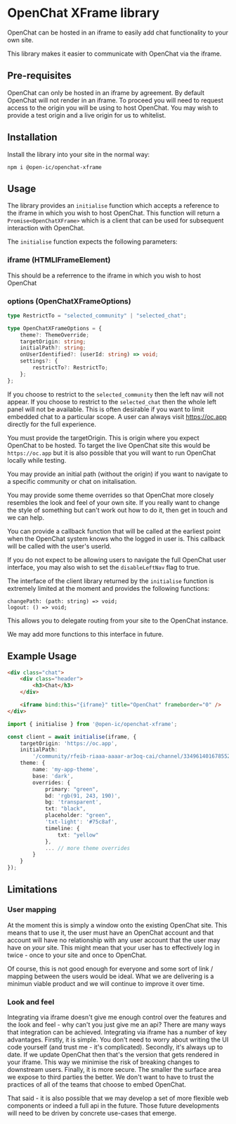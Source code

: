 # OpenChat XFrame library

OpenChat can be hosted in an iframe to easily add chat functionality to your own site.

This library makes it easier to communicate with OpenChat via the iframe.

## Pre-requisites

OpenChat can only be hosted in an iframe by agreement. By default OpenChat will not render in an iframe. To proceed you will need to request access to the origin you will be using to host OpenChat. You may wish to provide a test origin and a live origin for us to whitelist.

## Installation

Install the library into your site in the normal way:

```
npm i @open-ic/openchat-xframe
```

## Usage

The library provides an `initialise` function which accepts a reference to the iframe in which you wish to host OpenChat. This function will return a `Promise<OpenChatXFrame>` which is a client that can be used for subsequent interaction with OpenChat.

The `initialise` function expects the following parameters:

### iframe (HTMLIFrameElement)

This should be a referrence to the iframe in which you wish to host OpenChat

### options (OpenChatXFrameOptions)

```ts
type RestrictTo = "selected_community" | "selected_chat";

type OpenChatXFrameOptions = {
    theme?: ThemeOverride;
    targetOrigin: string;
    initialPath?: string;
    onUserIdentified?: (userId: string) => void;
    settings?: {
        restrictTo?: RestrictTo;
    };
};
```

If you choose to restrict to the `selected_community` then the left nav will not appear. If you choose to restrict to the `selected_chat` then the whole left panel will not be available. This is often desirable if you want to limit embedded chat
to a particular scope. A user can always visit https://oc.app directly for the full experience.

You must provide the targetOrigin. This is origin where you expect OpenChat to be hosted. To target the live OpenChat site this would be `https://oc.app` but it is also possible that you will want to run OpenChat locally while testing.

You may provide an initial path (without the origin) if you want to navigate to a specific community or chat on initalisation.

You may provide some theme overrides so that OpenChat more closely resembles the look and feel of your own site. If you really want to change the style of something but can't work out how to do it, then get in touch and we can help.

You can provide a callback function that will be called at the earliest point when the OpenChat system knows who the logged in user is. This callback will be called with the user's userId.

If you do not expect to be allowing users to navigate the full OpenChat user interface, you may also wish to set the `disableLeftNav` flag to true.

The interface of the client library returned by the `initialise` function is extremely limited at the moment and provides the following functions:

```
changePath: (path: string) => void;
logout: () => void;
```

This allows you to delegate routing from your site to the OpenChat instance.

We may add more functions to this interface in future.

## Example Usage

```html
<div class="chat">
    <div class="header">
        <h3>Chat</h3>
    </div>

    <iframe bind:this="{iframe}" title="OpenChat" frameborder="0" />
</div>
```

```ts
import { initialise } from '@open-ic/openchat-xframe';

const client = await initialise(iframe, {
    targetOrigin: 'https://oc.app',
    initialPath:
        '/community/rfeib-riaaa-aaaar-ar3oq-cai/channel/334961401678552956581044255076222828441',
    theme: {
        name: 'my-app-theme',
        base: 'dark',
        overrides: {
            primary: "green",
            bd: 'rgb(91, 243, 190)',
            bg: 'transparent',
            txt: "black",
            placeholder: "green",
            'txt-light': '#75c8af',
            timeline: {
                txt: "yellow"
            },
            ... // more theme overrides
        }
    }
});
```

## Limitations

### User mapping

At the moment this is simply a window onto the existing OpenChat site. This means that to use it, the user must have an OpenChat account and that account will have no relationship with any user account that the user may have on _your_ site. This might mean that your user has to effectively log in twice - once to your site and once to OpenChat.

Of course, this is not good enough for everyone and some sort of link / mapping between the users would be ideal. What we are delivering is a minimun viable product and we will continue to improve it over time.

### Look and feel

Integrating via iframe doesn't give me enough control over the features and the look and feel - why can't you just give me an api? There are many ways that integration can be achieved. Integrating via iframe has a number of key advantages. Firstly, it is simple. You don't need to worry about writing the UI code yourself (and trust me - it's complicated). Secondly, it's always up to date. If we update OpenChat then that's the version that gets rendered in your iframe. This way we minimise the risk of breaking changes to downstream users. Finally, it is more secure. The smaller the surface area we expose to third parties the better. We don't want to have to trust the practices of all of the teams that choose to embed OpenChat.

That said - it is also possible that we may develop a set of more flexible web components or indeed a full api in the future. Those future developments will need to be driven by concrete use-cases that emerge.
